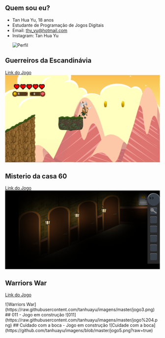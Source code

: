 ## Quem sou eu?
 - Tan Hua Yu, 18 anos
 - Estudante de Programação de Jogos Digitais
 - Email: thy_yu@hotmail.com
 - Instagram: Tan Hua Yu</p>
![Perfil](https://avatars2.githubusercontent.com/u/18718804?s=400&u=2815accbe308b5acf6c14051b7d10cefd82c6f37&v=4)

## Guerreiros da Escandinávia
<a href="https://tanhuayu.github.io/Viking/">Link do Jogo</a>
![Guerreiros da Escandinávia](https://raw.githubusercontent.com/tanhuayu/imagens/master/jogo%201.png)
## Misterio da casa 60
<a href="https://wesleylandia.github.io/Oficina2">Link do Jogo</a>
![Misterio da Casa 60](https://raw.githubusercontent.com/tanhuayu/imagens/master/jogo2.png)
## Warriors War
<a href="https://leonardofelipe.github.io/Jogo3B/">Link do Jogo</a>
<p>
</p>
![Warriors War](https://raw.githubusercontent.com/tanhuayu/imagens/master/jogo3.png)
## 011
- Jogo em construção
![011](https://raw.githubusercontent.com/tanhuayu/imagens/master/jogo%204.png)
## Cuidado com a boca
- Jogo em construção
![Cuidade com a boca](https://github.com/tanhuayu/imagens/blob/master/jogo5.png?raw=true)




